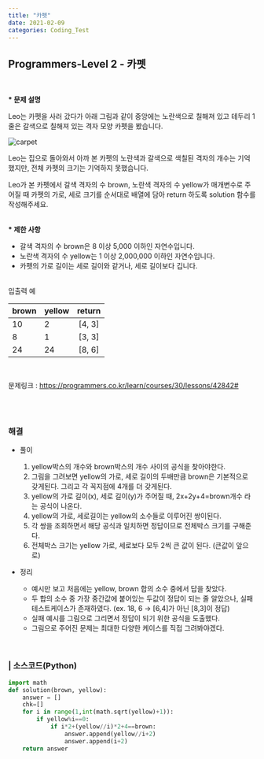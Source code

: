 ```yaml
---
title: "카펫"
date: 2021-02-09
categories: Coding_Test
---
```


## Programmers-Level 2 - 카펫
<br>

<b>* 문제 설명</b><br>

Leo는 카펫을 사러 갔다가 아래 그림과 같이 중앙에는 노란색으로 칠해져 있고 테두리 1줄은 갈색으로 칠해져 있는 격자 모양 카펫을 봤습니다.

![carpet](https://user-images.githubusercontent.com/30253730/107341637-9216b380-6b02-11eb-9b3e-a28ae04b834f.png)


Leo는 집으로 돌아와서 아까 본 카펫의 노란색과 갈색으로 색칠된 격자의 개수는 기억했지만, 전체 카펫의 크기는 기억하지 못했습니다.

Leo가 본 카펫에서 갈색 격자의 수 brown, 노란색 격자의 수 yellow가 매개변수로 주어질 때 카펫의 가로, 세로 크기를 순서대로 배열에 담아 return 하도록 solution 함수를 작성해주세요.<br>

<br><b>* 제한 사항</b>

- 갈색 격자의 수 brown은 8 이상 5,000 이하인 자연수입니다.
- 노란색 격자의 수 yellow는 1 이상 2,000,000 이하인 자연수입니다.
- 카펫의 가로 길이는 세로 길이와 같거나, 세로 길이보다 깁니다.

<br>
입출력 예<br>

|brown|yellow|return|
|-----|------|:----:|
|10   |2     |[4, 3]|
|8    |1     |[3, 3]|
|24   |24    |[8, 6]|

<br>


문제링크 : <https://programmers.co.kr/learn/courses/30/lessons/42842#>

<br><br>

### 해결
* 풀이
    1. yellow박스의 개수와 brown박스의 개수 사이의 공식을 찾아야한다.   <br>
    2. 그림을 그려보면 yellow의 가로, 세로 길이의 두배만큼 brown은 기본적으로 갖게된다. 그리고 각 꼭지점에 4개를 더 갖게된다.    <br>
    3. yellow의 가로 길이(x), 세로 길이(y)가 주어질 때, 2x+2y+4=brown개수 라는 공식이 나온다. <br>
    4. yellow의 가로, 세로길이는 yellow의 소수들로 이루어진 쌍이된다. <br>
    5. 각 쌍을 조회하면서 해당 공식과 일치하면 정답이므로 전체박스 크기를 구해준다. <br>
    6. 전체박스 크기는 yellow 가로, 세로보다 모두 2씩 큰 값이 된다. (큰값이 앞으로)

    
* 정리 
    - 예시만 보고 처음에는 yellow, brown 합의 소수 중에서 답을 찾았다. 
    - 두 합의 소수 중 가장 중간값에 붙어있는 두값이 정답이 되는 줄 알았으나, 실패 테스트케이스가 존재하였다. (ex. 18, 6 -> [6,4]가 아닌 [8,3]이 정답)
    - 실패 예시를 그림으로 그리면서 정답이 되기 위한 공식을 도출했다.
    - 그림으로 주어진 문제는 최대한 다양한 케이스를 직접 그려봐야겠다. 
<br>

### | 소스코드(Python)
```python 
import math
def solution(brown, yellow):
    answer = []
    chk=[]
    for i in range(1,int(math.sqrt(yellow)+1)):
        if yellow%i==0:
            if i*2+(yellow//i)*2+4==brown:
                answer.append(yellow//i+2)
                answer.append(i+2)
    return answer
```
